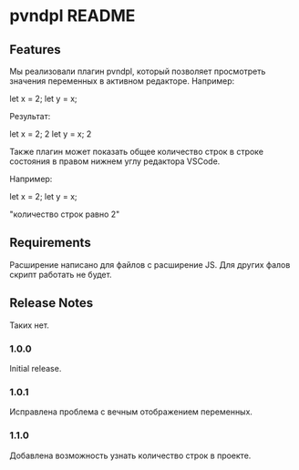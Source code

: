 # pvndpl README
## Features

Мы реализовали плагин pvndpl, который позволяет просмотреть значения переменных в активном редакторе.
Например:

let x = 2;
let y = x;

Результат:

let x = 2;   2
let y = x;   2

Также плагин может показать общее количество строк в строке состояния в правом нижнем углу редактора VSCode.

Например:

let x = 2;
let y = x;

"количество строк равно 2"

## Requirements

Расширение написано для файлов с расширение JS. Для других фалов скрипт работать не будет.

## Release Notes

Таких нет.

### 1.0.0

Initial release.

### 1.0.1

Исправлена проблема с вечным отображением переменных.

### 1.1.0

Добавлена возможность узнать количество строк в проекте.

